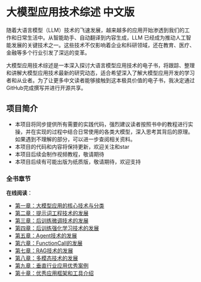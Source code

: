 # 大模型应用技术综述 中文版

随着大语言模型（LLM）技术的飞速发展，越来越多的应用开始渗透到我们的工作和日常生活中。从智能助手、自动翻译到内容生成，LLM 已经成为推动人工智能发展的关键技术之一。这些技术不仅影响着企业和科研领域，还在教育、医疗、金融等多个行业引发了深远的变革。

大模型应用技术综述是一本深入探讨大语言模型应用技术的电子书，将跟踪、整理和讲解大模型应用技术最新的研究动态，适合希望深入了解大模型应用开发的学习者和从业者。为了让更多中文读者能够接触到这本极具价值的电子书，我决定通过 GitHub完成撰写并进行开源共享。

## 项目简介

+ 本项目将同步提供所有需要的实践代码，强烈建议读者按照书中的教程进行实操，并在实现的过程中结合日常使用的各类大模型，深入思考其背后的原理。如果遇到不理解的部分，可以进一步查阅相关资料。
+ 本项目的代码和内容将保持更新，欢迎关注和star
+ 本项目后续会制作视频教程，敬请期待
+ 本项目后续有可能出版为纸质版，敬请期待，欢迎支持


### 全书章节

**在线阅读**：
+ [第一章：大模型应用的核心技术与分类](cn_book/1.大模型应用的核心技术与分类.md)
+ [第二章：提示词工程技术的发展](cn_book/2.提示词工程技术的发展.md)
+ [第三章：后训练微调技术的发展](cn_book/3.后训练微调技术的发展.md)
+ [第四章：后训练强化学习技术的发展](cn_book/4.后训练强化学习技术的发展.md)
+ [第五章：Agent技术的发展](cn_book/5.Agent技术的发展.md)
+ [第六章：FunctionCall的发展](cn_book/6.FunctionCall的发展.md)
+ [第七章：RAG技术的发展](cn_book/7.RAG技术的发展.md)
+ [第八章：多模态技术的发展](cn_book/8.多模态技术的发展.md)
+ [第九章：垂直行业应用优秀案例](cn_book/9.垂直行业应用优秀案例.md)
+ [第十章：优秀应用框架和工具介绍](cn_book/10.优秀应用框架和工具介绍.md)